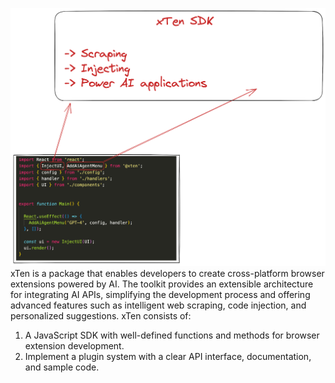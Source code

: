 ![Screenshot](xten_sdk.png)
xTen is a package that enables developers to create cross-platform browser extensions powered by AI. The toolkit provides an extensible architecture for integrating AI APIs, simplifying the development process and offering advanced features such as intelligent web scraping, code injection, and personalized suggestions.
xTen consists of:
1. A JavaScript SDK with well-defined functions and methods for browser extension development.
2. Implement a plugin system with a clear API interface, documentation, and sample code.
